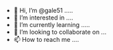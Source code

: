 - 👋 Hi, I’m @gale51 .....
- 👀 I’m interested in ....
- 🌱 I’m currently learning .....
- 💞️ I’m looking to collaborate on ...
- 📫 How to reach me ....

<!---
gale51/gale51 is a ✨ special ✨ repository because its `README.md` (this file) appears on your GitHub profile.
You can click the Preview link to take a look at your changes.
--->

